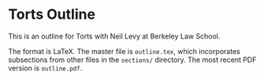 Torts Outline
=============

This is an outline for Torts with Neil Levy at Berkeley Law School.

The format is LaTeX. The master file is `outline.tex`, which incorporates subsections from other files in the `sections/` directory. The most recent PDF version is `outline.pdf`.
